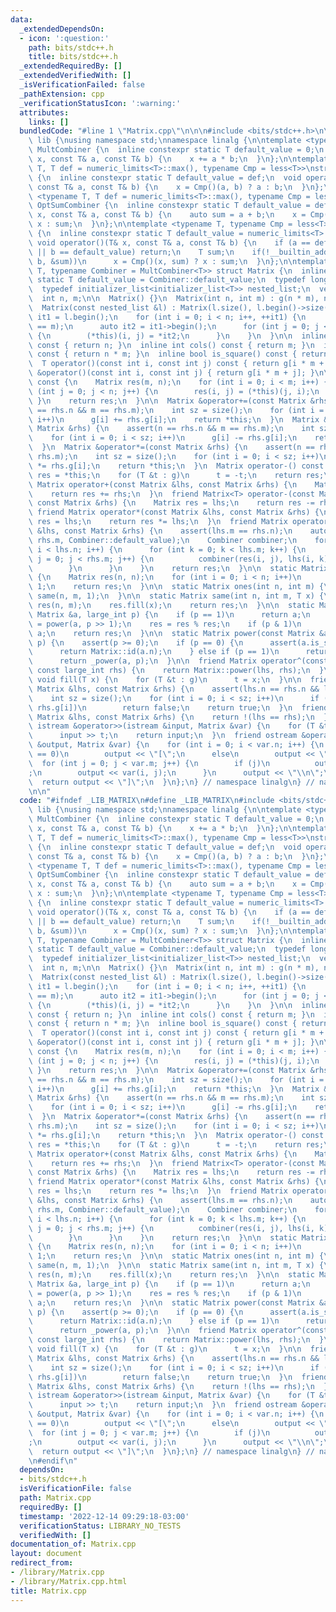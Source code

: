 ```yaml
---
data:
  _extendedDependsOn:
  - icon: ':question:'
    path: bits/stdc++.h
    title: bits/stdc++.h
  _extendedRequiredBy: []
  _extendedVerifiedWith: []
  _isVerificationFailed: false
  _pathExtension: cpp
  _verificationStatusIcon: ':warning:'
  attributes:
    links: []
  bundledCode: "#line 1 \"Matrix.cpp\"\n\n\n#include <bits/stdc++.h>\n\nnamespace\
    \ lib {\nusing namespace std;\nnamespace linalg {\n\ntemplate <typename T>\nstruct\
    \ MultCombiner {\n  inline constexpr static T default_value = 0;\n  void operator()(T&\
    \ x, const T& a, const T& b) {\n    x += a * b;\n  }\n};\n\ntemplate <typename\
    \ T, T def = numeric_limits<T>::max(), typename Cmp = less<T>>\nstruct OptCombiner\
    \ {\n  inline constexpr static T default_value = def;\n  void operator()(T& x,\
    \ const T& a, const T& b) {\n    x = Cmp()(a, b) ? a : b;\n  }\n};\n\ntemplate\
    \ <typename T, T def = numeric_limits<T>::max(), typename Cmp = less<T>>\nstruct\
    \ OptSumCombiner {\n  inline constexpr static T default_value = def;\n  void operator()(T&\
    \ x, const T& a, const T& b) {\n    auto sum = a + b;\n    x = Cmp()(x, sum) ?\
    \ x : sum;\n  }\n};\n\ntemplate <typename T, typename Cmp = less<T>>\nstruct SafeOptSumCombiner\
    \ {\n  inline constexpr static T default_value = numeric_limits<T>::max();\n \
    \ void operator()(T& x, const T& a, const T& b) {\n    if (a == default_value\
    \ || b == default_value) return;\n    T sum;\n    if(!__builtin_add_overflow(a,\
    \ b, &sum))\n      x = Cmp()(x, sum) ? x : sum;\n  }\n};\n\ntemplate <typename\
    \ T, typename Combiner = MultCombiner<T>> struct Matrix {\n  inline constexpr\
    \ static T default_value = Combiner::default_value;\n  typedef long long large_int;\n\
    \  typedef initializer_list<initializer_list<T>> nested_list;\n  vector<T> g;\n\
    \  int n, m;\n\n  Matrix() {}\n  Matrix(int n, int m) : g(n * m), n(n), m(m) {}\n\
    \  Matrix(const nested_list &l) : Matrix(l.size(), l.begin()->size()) {\n    auto\
    \ it1 = l.begin();\n    for (int i = 0; i < n; i++, ++it1) {\n      assert((int)it1->size()\
    \ == m);\n      auto it2 = it1->begin();\n      for (int j = 0; j < m; j++, ++it2)\
    \ {\n        (*this)(i, j) = *it2;\n      }\n    }\n  }\n\n  inline int rows()\
    \ const { return n; }\n  inline int cols() const { return m; }\n  inline int size()\
    \ const { return n * m; }\n  inline bool is_square() const { return n == m; }\n\
    \  T operator()(const int i, const int j) const { return g[i * m + j]; }\n  T\
    \ &operator()(const int i, const int j) { return g[i * m + j]; }\n\n  Matrix t()\
    \ const {\n    Matrix res(m, n);\n    for (int i = 0; i < m; i++) {\n      for\
    \ (int j = 0; j < n; j++) {\n        res(i, j) = (*this)(j, i);\n      }\n   \
    \ }\n    return res;\n  }\n\n  Matrix &operator+=(const Matrix &rhs) {\n    assert(n\
    \ == rhs.n && m == rhs.m);\n    int sz = size();\n    for (int i = 0; i < sz;\
    \ i++)\n      g[i] += rhs.g[i];\n    return *this;\n  }\n  Matrix &operator-=(const\
    \ Matrix &rhs) {\n    assert(n == rhs.n && m == rhs.m);\n    int sz = size();\n\
    \    for (int i = 0; i < sz; i++)\n      g[i] -= rhs.g[i];\n    return *this;\n\
    \  }\n  Matrix &operator*=(const Matrix &rhs) {\n    assert(n == rhs.n && m ==\
    \ rhs.m);\n    int sz = size();\n    for (int i = 0; i < sz; i++)\n      g[i]\
    \ *= rhs.g[i];\n    return *this;\n  }\n  Matrix operator-() const {\n    Matrix\
    \ res = *this;\n    for (T &t : g)\n      t = -t;\n    return res;\n  }\n\n  friend\
    \ Matrix operator+(const Matrix &lhs, const Matrix &rhs) {\n    Matrix res = lhs;\n\
    \    return res += rhs;\n  }\n  friend Matrix<T> operator-(const Matrix &lhs,\
    \ const Matrix &rhs) {\n    Matrix res = lhs;\n    return res -= rhs;\n  }\n \
    \ friend Matrix operator*(const Matrix &lhs, const Matrix &rhs) {\n    Matrix\
    \ res = lhs;\n    return res *= lhs;\n  }\n  friend Matrix operator%(const Matrix\
    \ &lhs, const Matrix &rhs) {\n    assert(lhs.m == rhs.n);\n    auto res = Matrix::same(lhs.n,\
    \ rhs.m, Combiner::default_value);\n    Combiner combiner;\n    for (int i = 0;\
    \ i < lhs.n; i++) {\n      for (int k = 0; k < lhs.m; k++) {\n        for (int\
    \ j = 0; j < rhs.m; j++) {\n          combiner(res(i, j), lhs(i, k), rhs(k, j));\n\
    \        }\n      }\n    }\n    return res;\n  }\n\n  static Matrix id(int n)\
    \ {\n    Matrix res(n, n);\n    for (int i = 0; i < n; i++)\n      res(i, i) =\
    \ 1;\n    return res;\n  }\n\n  static Matrix ones(int n, int m) {\n    return\
    \ same(n, m, 1);\n  }\n\n  static Matrix same(int n, int m, T x) {\n    Matrix\
    \ res(n, m);\n    res.fill(x);\n    return res;\n  }\n\n  static Matrix _power(const\
    \ Matrix &a, large_int p) {\n    if (p == 1)\n      return a;\n    Matrix res\
    \ = power(a, p >> 1);\n    res = res % res;\n    if (p & 1)\n      res = res %\
    \ a;\n    return res;\n  }\n\n  static Matrix power(const Matrix &a, large_int\
    \ p) {\n    assert(p >= 0);\n    if (p == 0) {\n      assert(a.is_square());\n\
    \      return Matrix::id(a.n);\n    } else if (p == 1)\n      return a;\n    else\n\
    \      return _power(a, p);\n  }\n\n  friend Matrix operator^(const Matrix &lhs,\
    \ const large_int rhs) {\n    return Matrix::power(lhs, rhs);\n  }\n\n  inline\
    \ void fill(T x) {\n    for (T &t : g)\n      t = x;\n  }\n\n  friend bool operator==(const\
    \ Matrix &lhs, const Matrix &rhs) {\n    assert(lhs.n == rhs.n && lhs.m == rhs.m);\n\
    \    int sz = size();\n    for (int i = 0; i < sz; i++)\n      if (lhs.g[i] !=\
    \ rhs.g[i])\n        return false;\n    return true;\n  }\n  friend bool operator!=(const\
    \ Matrix &lhs, const Matrix &rhs) {\n    return !(lhs == rhs);\n  }\n\n  friend\
    \ istream &operator>>(istream &input, Matrix &var) {\n    for (T &t : var.g)\n\
    \      input >> t;\n    return input;\n  }\n  friend ostream &operator<<(ostream\
    \ &output, Matrix &var) {\n    for (int i = 0; i < var.n; i++) {\n      if (i\
    \ == 0)\n        output << \"[\";\n      else\n        output << \" \";\n    \
    \  for (int j = 0; j < var.m; j++) {\n        if (j)\n          output << \" \"\
    ;\n        output << var(i, j);\n      }\n      output << \"\\n\";\n    }\n  \
    \  return output << \"]\";\n  }\n};\n} // namespace linalg\n} // namespace lib\n\
    \n\n"
  code: "#ifndef _LIB_MATRIX\n#define _LIB_MATRIX\n#include <bits/stdc++.h>\n\nnamespace\
    \ lib {\nusing namespace std;\nnamespace linalg {\n\ntemplate <typename T>\nstruct\
    \ MultCombiner {\n  inline constexpr static T default_value = 0;\n  void operator()(T&\
    \ x, const T& a, const T& b) {\n    x += a * b;\n  }\n};\n\ntemplate <typename\
    \ T, T def = numeric_limits<T>::max(), typename Cmp = less<T>>\nstruct OptCombiner\
    \ {\n  inline constexpr static T default_value = def;\n  void operator()(T& x,\
    \ const T& a, const T& b) {\n    x = Cmp()(a, b) ? a : b;\n  }\n};\n\ntemplate\
    \ <typename T, T def = numeric_limits<T>::max(), typename Cmp = less<T>>\nstruct\
    \ OptSumCombiner {\n  inline constexpr static T default_value = def;\n  void operator()(T&\
    \ x, const T& a, const T& b) {\n    auto sum = a + b;\n    x = Cmp()(x, sum) ?\
    \ x : sum;\n  }\n};\n\ntemplate <typename T, typename Cmp = less<T>>\nstruct SafeOptSumCombiner\
    \ {\n  inline constexpr static T default_value = numeric_limits<T>::max();\n \
    \ void operator()(T& x, const T& a, const T& b) {\n    if (a == default_value\
    \ || b == default_value) return;\n    T sum;\n    if(!__builtin_add_overflow(a,\
    \ b, &sum))\n      x = Cmp()(x, sum) ? x : sum;\n  }\n};\n\ntemplate <typename\
    \ T, typename Combiner = MultCombiner<T>> struct Matrix {\n  inline constexpr\
    \ static T default_value = Combiner::default_value;\n  typedef long long large_int;\n\
    \  typedef initializer_list<initializer_list<T>> nested_list;\n  vector<T> g;\n\
    \  int n, m;\n\n  Matrix() {}\n  Matrix(int n, int m) : g(n * m), n(n), m(m) {}\n\
    \  Matrix(const nested_list &l) : Matrix(l.size(), l.begin()->size()) {\n    auto\
    \ it1 = l.begin();\n    for (int i = 0; i < n; i++, ++it1) {\n      assert((int)it1->size()\
    \ == m);\n      auto it2 = it1->begin();\n      for (int j = 0; j < m; j++, ++it2)\
    \ {\n        (*this)(i, j) = *it2;\n      }\n    }\n  }\n\n  inline int rows()\
    \ const { return n; }\n  inline int cols() const { return m; }\n  inline int size()\
    \ const { return n * m; }\n  inline bool is_square() const { return n == m; }\n\
    \  T operator()(const int i, const int j) const { return g[i * m + j]; }\n  T\
    \ &operator()(const int i, const int j) { return g[i * m + j]; }\n\n  Matrix t()\
    \ const {\n    Matrix res(m, n);\n    for (int i = 0; i < m; i++) {\n      for\
    \ (int j = 0; j < n; j++) {\n        res(i, j) = (*this)(j, i);\n      }\n   \
    \ }\n    return res;\n  }\n\n  Matrix &operator+=(const Matrix &rhs) {\n    assert(n\
    \ == rhs.n && m == rhs.m);\n    int sz = size();\n    for (int i = 0; i < sz;\
    \ i++)\n      g[i] += rhs.g[i];\n    return *this;\n  }\n  Matrix &operator-=(const\
    \ Matrix &rhs) {\n    assert(n == rhs.n && m == rhs.m);\n    int sz = size();\n\
    \    for (int i = 0; i < sz; i++)\n      g[i] -= rhs.g[i];\n    return *this;\n\
    \  }\n  Matrix &operator*=(const Matrix &rhs) {\n    assert(n == rhs.n && m ==\
    \ rhs.m);\n    int sz = size();\n    for (int i = 0; i < sz; i++)\n      g[i]\
    \ *= rhs.g[i];\n    return *this;\n  }\n  Matrix operator-() const {\n    Matrix\
    \ res = *this;\n    for (T &t : g)\n      t = -t;\n    return res;\n  }\n\n  friend\
    \ Matrix operator+(const Matrix &lhs, const Matrix &rhs) {\n    Matrix res = lhs;\n\
    \    return res += rhs;\n  }\n  friend Matrix<T> operator-(const Matrix &lhs,\
    \ const Matrix &rhs) {\n    Matrix res = lhs;\n    return res -= rhs;\n  }\n \
    \ friend Matrix operator*(const Matrix &lhs, const Matrix &rhs) {\n    Matrix\
    \ res = lhs;\n    return res *= lhs;\n  }\n  friend Matrix operator%(const Matrix\
    \ &lhs, const Matrix &rhs) {\n    assert(lhs.m == rhs.n);\n    auto res = Matrix::same(lhs.n,\
    \ rhs.m, Combiner::default_value);\n    Combiner combiner;\n    for (int i = 0;\
    \ i < lhs.n; i++) {\n      for (int k = 0; k < lhs.m; k++) {\n        for (int\
    \ j = 0; j < rhs.m; j++) {\n          combiner(res(i, j), lhs(i, k), rhs(k, j));\n\
    \        }\n      }\n    }\n    return res;\n  }\n\n  static Matrix id(int n)\
    \ {\n    Matrix res(n, n);\n    for (int i = 0; i < n; i++)\n      res(i, i) =\
    \ 1;\n    return res;\n  }\n\n  static Matrix ones(int n, int m) {\n    return\
    \ same(n, m, 1);\n  }\n\n  static Matrix same(int n, int m, T x) {\n    Matrix\
    \ res(n, m);\n    res.fill(x);\n    return res;\n  }\n\n  static Matrix _power(const\
    \ Matrix &a, large_int p) {\n    if (p == 1)\n      return a;\n    Matrix res\
    \ = power(a, p >> 1);\n    res = res % res;\n    if (p & 1)\n      res = res %\
    \ a;\n    return res;\n  }\n\n  static Matrix power(const Matrix &a, large_int\
    \ p) {\n    assert(p >= 0);\n    if (p == 0) {\n      assert(a.is_square());\n\
    \      return Matrix::id(a.n);\n    } else if (p == 1)\n      return a;\n    else\n\
    \      return _power(a, p);\n  }\n\n  friend Matrix operator^(const Matrix &lhs,\
    \ const large_int rhs) {\n    return Matrix::power(lhs, rhs);\n  }\n\n  inline\
    \ void fill(T x) {\n    for (T &t : g)\n      t = x;\n  }\n\n  friend bool operator==(const\
    \ Matrix &lhs, const Matrix &rhs) {\n    assert(lhs.n == rhs.n && lhs.m == rhs.m);\n\
    \    int sz = size();\n    for (int i = 0; i < sz; i++)\n      if (lhs.g[i] !=\
    \ rhs.g[i])\n        return false;\n    return true;\n  }\n  friend bool operator!=(const\
    \ Matrix &lhs, const Matrix &rhs) {\n    return !(lhs == rhs);\n  }\n\n  friend\
    \ istream &operator>>(istream &input, Matrix &var) {\n    for (T &t : var.g)\n\
    \      input >> t;\n    return input;\n  }\n  friend ostream &operator<<(ostream\
    \ &output, Matrix &var) {\n    for (int i = 0; i < var.n; i++) {\n      if (i\
    \ == 0)\n        output << \"[\";\n      else\n        output << \" \";\n    \
    \  for (int j = 0; j < var.m; j++) {\n        if (j)\n          output << \" \"\
    ;\n        output << var(i, j);\n      }\n      output << \"\\n\";\n    }\n  \
    \  return output << \"]\";\n  }\n};\n} // namespace linalg\n} // namespace lib\n\
    \n#endif\n"
  dependsOn:
  - bits/stdc++.h
  isVerificationFile: false
  path: Matrix.cpp
  requiredBy: []
  timestamp: '2022-12-14 09:29:18-03:00'
  verificationStatus: LIBRARY_NO_TESTS
  verifiedWith: []
documentation_of: Matrix.cpp
layout: document
redirect_from:
- /library/Matrix.cpp
- /library/Matrix.cpp.html
title: Matrix.cpp
---
```

